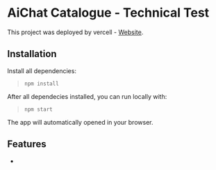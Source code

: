 # AiChat Catalogue - Technical Test

This project was deployed by vercell - [Website]().

## Installation

Install all dependencies:

> `npm install`

After all dependecies installed, you can run locally with:

> `npm start`

The app will automatically opened in your browser.

## Features

*
